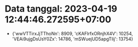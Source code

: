 # Data tanggal: 2023-04-19 12:44:46.272595+07:00

* {'wwVTTirxJjTThoNn': 8909, 'cKAFlrfxORnjhX4V': 10254, 'VEAi9ujgDsUsY0Zx': 14786, 'mSWuejUD5apgTIij': 13754}
